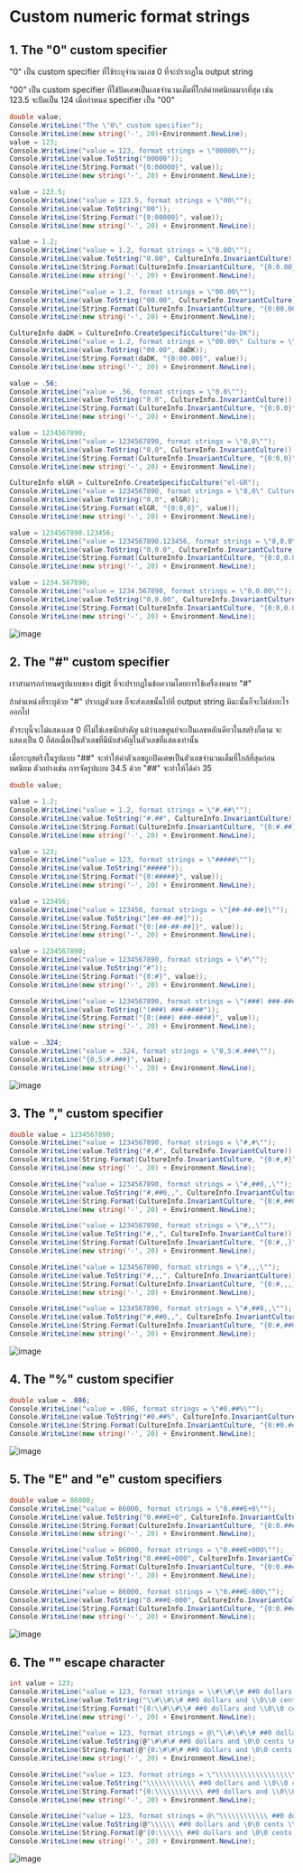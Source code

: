 # Custom numeric format strings

## 1. The "0" custom specifier

"0" เป็น custom specifier ที่ใช้ระบุจำนวนเลข 0 ที่จะปรากฏใน output string 

"00" เป็น custom specifier ที่ใช้ปัดเศษเป็นเลขจำนวนเต็มที่ใกล้ค่าทศนิยมมากที่สุด เช่น 123.5 จะปัดเป็น 124 เมื่อกำหนด specifier เป็น "00" 


```cs
double value;
Console.WriteLine("The \"0\" custom specifier");
Console.WriteLine(new string('-', 20)+Environment.NewLine);
value = 123;
Console.WriteLine("value = 123, format strings = \"00000\"");
Console.WriteLine(value.ToString("00000"));
Console.WriteLine(String.Format("{0:00000}", value));
Console.WriteLine(new string('-', 20) + Environment.NewLine);

value = 123.5;
Console.WriteLine("value = 123.5, format strings = \"00\"");
Console.WriteLine(value.ToString("00"));
Console.WriteLine(String.Format("{0:00000}", value));
Console.WriteLine(new string('-', 20) + Environment.NewLine);

value = 1.2;
Console.WriteLine("value = 1.2, format strings = \"0.00\"");
Console.WriteLine(value.ToString("0.00", CultureInfo.InvariantCulture));
Console.WriteLine(String.Format(CultureInfo.InvariantCulture, "{0:0.00}", value));
Console.WriteLine(new string('-', 20) + Environment.NewLine);

Console.WriteLine("value = 1.2, format strings = \"00.00\"");
Console.WriteLine(value.ToString("00.00", CultureInfo.InvariantCulture));
Console.WriteLine(String.Format(CultureInfo.InvariantCulture, "{0:00.00}", value));
Console.WriteLine(new string('-', 20) + Environment.NewLine);

CultureInfo daDK = CultureInfo.CreateSpecificCulture("da-DK");
Console.WriteLine("value = 1.2, format strings = \"00.00\" Culture = \"da-DK\"");
Console.WriteLine(value.ToString("00.00", daDK));
Console.WriteLine(String.Format(daDK, "{0:00.00}", value));
Console.WriteLine(new string('-', 20) + Environment.NewLine);

value = .56;
Console.WriteLine("value = .56, format strings = \"0.0\"");
Console.WriteLine(value.ToString("0.0", CultureInfo.InvariantCulture));
Console.WriteLine(String.Format(CultureInfo.InvariantCulture, "{0:0.0}", value));
Console.WriteLine(new string('-', 20) + Environment.NewLine);

value = 1234567890;
Console.WriteLine("value = 1234567890, format strings = \"0,0\"");
Console.WriteLine(value.ToString("0,0", CultureInfo.InvariantCulture));
Console.WriteLine(String.Format(CultureInfo.InvariantCulture, "{0:0,0}", value));
Console.WriteLine(new string('-', 20) + Environment.NewLine);

CultureInfo elGR = CultureInfo.CreateSpecificCulture("el-GR");
Console.WriteLine("value = 1234567890, format strings = \"0,0\" Culture= \"el-GR\"");
Console.WriteLine(value.ToString("0,0", elGR));
Console.WriteLine(String.Format(elGR, "{0:0,0}", value));
Console.WriteLine(new string('-', 20) + Environment.NewLine);

value = 1234567890.123456;
Console.WriteLine("value = 1234567890.123456, format strings = \"0,0.0\"");
Console.WriteLine(value.ToString("0,0.0", CultureInfo.InvariantCulture));
Console.WriteLine(String.Format(CultureInfo.InvariantCulture, "{0:0,0.0}", value));
Console.WriteLine(new string('-', 20) + Environment.NewLine);

value = 1234.567890;
Console.WriteLine("value = 1234.567890, format strings = \"0,0.00\"");
Console.WriteLine(value.ToString("0,0.00", CultureInfo.InvariantCulture));
Console.WriteLine(String.Format(CultureInfo.InvariantCulture, "{0:0,0.00}", value));
Console.WriteLine(new string('-', 20) + Environment.NewLine);

 ```
 
![image](https://user-images.githubusercontent.com/115066431/236658493-68a13494-34b9-4412-b0bb-a03f7fe2fb79.png)



## 2. The "#" custom specifier

เราสามารถกำหนดรูปแบบของ digit ที่จะปรากฏในข้อความโดยการใช้เครื่องหมาย "#"

ถ้าตำแหน่งที่ระบุด้วย "#" ปรากฏตัวเลข ก็จะส่งเลขนั้นไปที่ output string มิฉะนั้นก็จะไม่ส่งอะไรออกไป

ตัวระบุนี้จะไม่แสดงเลข 0 ที่ไม่ใช่เลขนัยสำคัญ แม้ว่าเลขศูนย์จะเป็นเลขหลักเดียวในสตริงก็ตาม จะแสดงเป็น 0 ก็ต่อเมื่อเป็นตัวเลขที่มีนัยสำคัญในตัวเลขที่แสดงเท่านั้น

เมื่อระบุสตริงในรูปแบบ "##" จะทำให้ค่าตัวเลขถูกปัดเศษเป็นตัวเลขจำนวนเต็มที่ใกล้ที่สุดก่อนทศนิยม  ตัวอย่างเช่น การจัดรูปแบบ 34.5 ด้วย "##" จะทำให้ได้ค่า 35

```cs
double value;

value = 1.2;
Console.WriteLine("value = 1.2, format strings = \"#.##\"");
Console.WriteLine(value.ToString("#.##", CultureInfo.InvariantCulture));
Console.WriteLine(String.Format(CultureInfo.InvariantCulture, "{0:#.##}", value));
Console.WriteLine(new string('-', 20) + Environment.NewLine);

value = 123;
Console.WriteLine("value = 123, format strings = \"#####\"");
Console.WriteLine(value.ToString("#####"));
Console.WriteLine(String.Format("{0:#####}", value));
Console.WriteLine(new string('-', 20) + Environment.NewLine);

value = 123456;
Console.WriteLine("value = 123456, format strings = \"[##-##-##]\"");
Console.WriteLine(value.ToString("[##-##-##]"));
Console.WriteLine(String.Format("{0:[##-##-##]}", value));
Console.WriteLine(new string('-', 20) + Environment.NewLine);

value = 1234567890;
Console.WriteLine("value = 1234567890, format strings = \"#\"");
Console.WriteLine(value.ToString("#"));
Console.WriteLine(String.Format("{0:#}", value));
Console.WriteLine(new string('-', 20) + Environment.NewLine);

Console.WriteLine("value = 1234567890, format strings = \"(###) ###-####\"");
Console.WriteLine(value.ToString("(###) ###-####"));
Console.WriteLine(String.Format("{0:(###) ###-####}", value));
Console.WriteLine(new string('-', 20) + Environment.NewLine);

value = .324;
Console.WriteLine("value = .324, format strings = \"0,5:#.###\"");
Console.WriteLine("{0,5:#.###}", value);
Console.WriteLine(new string('-', 20) + Environment.NewLine);

```

![image](https://user-images.githubusercontent.com/115066431/236658508-de0b8832-fb0e-48d4-81b7-8035eb6ffa29.png)


## 3. The "," custom specifier

```cs
double value = 1234567890;
Console.WriteLine("value = 1234567890, format strings = \"#,#\"");
Console.WriteLine(value.ToString("#,#", CultureInfo.InvariantCulture));
Console.WriteLine(String.Format(CultureInfo.InvariantCulture, "{0:#,#}", value));
Console.WriteLine(new string('-', 20) + Environment.NewLine);

Console.WriteLine("value = 1234567890, format strings = \"#,##0,,\"");
Console.WriteLine(value.ToString("#,##0,,", CultureInfo.InvariantCulture));
Console.WriteLine(String.Format(CultureInfo.InvariantCulture, "{0:#,##0,,}", value));
Console.WriteLine(new string('-', 20) + Environment.NewLine);

Console.WriteLine("value = 1234567890, format strings = \"#,,\"");
Console.WriteLine(value.ToString("#,,", CultureInfo.InvariantCulture));
Console.WriteLine(String.Format(CultureInfo.InvariantCulture, "{0:#,,}", value));
Console.WriteLine(new string('-', 20) + Environment.NewLine);

Console.WriteLine("value = 1234567890, format strings = \"#,,,\"");
Console.WriteLine(value.ToString("#,,,", CultureInfo.InvariantCulture));
Console.WriteLine(String.Format(CultureInfo.InvariantCulture, "{0:#,,,}", value));
Console.WriteLine(new string('-', 20) + Environment.NewLine);

Console.WriteLine("value = 1234567890, format strings = \"#,##0,,\"");
Console.WriteLine(value.ToString("#,##0,,", CultureInfo.InvariantCulture));
Console.WriteLine(String.Format(CultureInfo.InvariantCulture, "{0:#,##0,,}", value));
Console.WriteLine(new string('-', 20) + Environment.NewLine);
```

![image](https://user-images.githubusercontent.com/115066431/236658524-44f9dc08-35a5-4516-bd9d-8ab145624323.png)



## 4. The "%" custom specifier

```cs
double value = .086;
Console.WriteLine("value = .086, format strings = \"#0.##%\"");
Console.WriteLine(value.ToString("#0.##%", CultureInfo.InvariantCulture));
Console.WriteLine(String.Format(CultureInfo.InvariantCulture, "{0:#0.##%}", value));
Console.WriteLine(new string('-', 20) + Environment.NewLine);
```

![image](https://user-images.githubusercontent.com/115066431/236658550-575b8965-9942-4550-9441-16776196c597.png)


## 5. The "E" and "e" custom specifiers

```cs
double value = 86000;
Console.WriteLine("value = 86000, format strings = \"0.###E+0\"");
Console.WriteLine(value.ToString("0.###E+0", CultureInfo.InvariantCulture));
Console.WriteLine(String.Format(CultureInfo.InvariantCulture, "{0:0.###E+0}", value));
Console.WriteLine(new string('-', 20) + Environment.NewLine);

Console.WriteLine("value = 86000, format strings = \"0.###E+000\"");
Console.WriteLine(value.ToString("0.###E+000", CultureInfo.InvariantCulture));
Console.WriteLine(String.Format(CultureInfo.InvariantCulture, "{0:0.###E+000}", value));
Console.WriteLine(new string('-', 20) + Environment.NewLine);

Console.WriteLine("value = 86000, format strings = \"0.###E-000\"");
Console.WriteLine(value.ToString("0.###E-000", CultureInfo.InvariantCulture));
Console.WriteLine(String.Format(CultureInfo.InvariantCulture, "{0:0.###E-000}", value));
Console.WriteLine(new string('-', 20) + Environment.NewLine);
```

![image](https://user-images.githubusercontent.com/115066431/236658567-8120e2bf-2296-461f-a09e-eef789273938.png)


## 6. The "\" escape character

```cs
int value = 123;
Console.WriteLine("value = 123, format strings = \\#\\#\\# ##0 dollars and \\0\\0 cents \\#\\#\\#");
Console.WriteLine(value.ToString("\\#\\#\\# ##0 dollars and \\0\\0 cents \\#\\#\\#"));
Console.WriteLine(String.Format("{0:\\#\\#\\# ##0 dollars and \\0\\0 cents \\#\\#\\#}", value));
Console.WriteLine(new string('-', 20) + Environment.NewLine);

Console.WriteLine("value = 123, format strings = @\"\\#\\#\\# ##0 dollars and \\0\\0 cents \\#\\#\\#\"");
Console.WriteLine(value.ToString(@"\#\#\# ##0 dollars and \0\0 cents \#\#\#"));
Console.WriteLine(String.Format(@"{0:\#\#\# ##0 dollars and \0\0 cents \#\#\#}", value));
Console.WriteLine(new string('-', 20) + Environment.NewLine);

Console.WriteLine("value = 123, format strings = \"\\\\\\\\\\\\\\\\\\\\\\\\ ##0 dollars and \\\\0\\\\0 cents \\\\\\\\\\\\\\\\\\\\\\\\\"");
Console.WriteLine(value.ToString("\\\\\\\\\\\\ ##0 dollars and \\0\\0 cents \\\\\\\\\\\\"));
Console.WriteLine(String.Format("{0:\\\\\\\\\\\\ ##0 dollars and \\0\\0 cents \\\\\\\\\\\\}", value));
Console.WriteLine(new string('-', 20) + Environment.NewLine);

Console.WriteLine("value = 123, format strings = @\"\\\\\\\\\\\\ ##0 dollars and \\0\\0 cents \\\\\\\\\\\\\"");
Console.WriteLine(value.ToString(@"\\\\\\ ##0 dollars and \0\0 cents \\\\\\"));
Console.WriteLine(String.Format(@"{0:\\\\\\ ##0 dollars and \0\0 cents \\\\\\}", value));
Console.WriteLine(new string('-', 20) + Environment.NewLine);
```
![image](https://user-images.githubusercontent.com/115066431/236658582-a9249f5c-c53c-46de-af8b-5888b67b489f.png)
